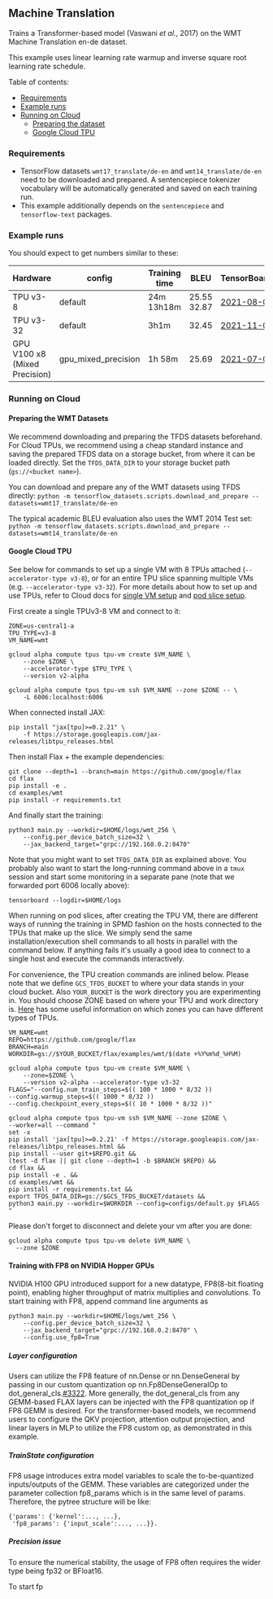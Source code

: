 ## Machine Translation

Trains a Transformer-based model (Vaswani *et al.*, 2017) on the WMT Machine
Translation en-de dataset.

This example uses linear learning rate warmup and inverse square root learning
rate schedule.

Table of contents:

- [Requirements](#requirements)
- [Example runs](#example-runs)
- [Running on Cloud](#running-on-cloud)
  - [Preparing the dataset](#preparing-the-dataset)
  - [Google Cloud TPU](#google-cloud-tpu)

### Requirements

*   TensorFlow datasets `wmt17_translate/de-en` and `wmt14_translate/de-en` need
    to be downloaded and prepared. A sentencepiece tokenizer vocabulary will be
    automatically generated and saved on each training run.
*   This example additionally depends on the `sentencepiece` and
    `tensorflow-text` packages.

### Example runs

You should expect to get numbers similar to these:


Hardware | config  | Training time |      BLEU      |                             TensorBoard.dev                              |                                                          Workdir
-------- | ------- | ------------- | -------------- | ------------------------------------------------------------------------ | --------------------------------------------------------------------------------------------------------------------------
TPU v3-8 | default | 24m<br>13h18m | 25.55<br>32.87 | [2021-08-04](https://tensorboard.dev/experiment/nnH7JNCxTgC1ROakWePTlg/) | [gs://flax_public/examples/wmt/default](https://console.cloud.google.com/storage/browser/flax_public/examples/wmt/default)
TPU v3-32 | default | 3h1m | 32.45 | [2021-11-05](https://tensorboard.dev/experiment/7IKeXjoeRKiMtqysQlbqzw/) | [gs://flax_public/examples/wmt/default_v3-32](https://console.cloud.google.com/storage/browser/flax_public/examples/wmt/default_v3-32)
GPU V100 x8 (Mixed Precision) | gpu_mixed_precision        | 1h 58m       | 25.69 | [2021-07-07](https://tensorboard.dev/experiment/9S2WuqNWRDemmBuQE8K6Ew/) | -


### Running on Cloud

#### Preparing the WMT Datasets

We recommend downloading and preparing the TFDS datasets beforehand. For Cloud
TPUs, we recommend using a cheap standard instance and saving the prepared TFDS
data on a storage bucket, from where it can be loaded directly. Set the
`TFDS_DATA_DIR` to your storage bucket path (`gs://<bucket name>`).

You can download and prepare any of the WMT datasets using TFDS directly:
`python -m tensorflow_datasets.scripts.download_and_prepare
--datasets=wmt17_translate/de-en`

The typical academic BLEU evaluation also uses the WMT 2014 Test set: `python -m
tensorflow_datasets.scripts.download_and_prepare
--datasets=wmt14_translate/de-en`

#### Google Cloud TPU

See below for commands to set up a single VM with 8 TPUs attached
(`--accelerator-type v3-8`), or for an entire TPU slice spanning multiple
VMs (e.g. `--accelerator-type v3-32`). For more details about how to set up and
use TPUs, refer to Cloud docs for
[single VM setup](https://cloud.google.com/tpu/docs/jax-quickstart-tpu-vm)
and [pod slice setup](https://cloud.google.com/tpu/docs/jax-quickstart-tpu-vm).

First create a single TPUv3-8 VM and connect to it:

```
ZONE=us-central1-a
TPU_TYPE=v3-8
VM_NAME=wmt

gcloud alpha compute tpus tpu-vm create $VM_NAME \
    --zone $ZONE \
    --accelerator-type $TPU_TYPE \
    --version v2-alpha

gcloud alpha compute tpus tpu-vm ssh $VM_NAME --zone $ZONE -- \
    -L 6006:localhost:6006
```

When connected install JAX:

```
pip install "jax[tpu]>=0.2.21" \
    -f https://storage.googleapis.com/jax-releases/libtpu_releases.html
```

Then install Flax + the example dependencies:

```
git clone --depth=1 --branch=main https://github.com/google/flax
cd flax
pip install -e .
cd examples/wmt
pip install -r requirements.txt
```

And finally start the training:

```
python3 main.py --workdir=$HOME/logs/wmt_256 \
    --config.per_device_batch_size=32 \
    --jax_backend_target="grpc://192.168.0.2:8470"
```

Note that you might want to set `TFDS_DATA_DIR` as explained above. You probably
also want to start the long-running command above in a `tmux` session and start
some monitoring in a separate pane (note that we forwarded port 6006 locally
above):

```
tensorboard --logdir=$HOME/logs
```

When running on pod slices, after creating the TPU VM, there are different ways
of running the training in SPMD fashion on the hosts connected to the TPUs that
make up the slice. We simply send the same installation/execution shell commands
to all hosts in parallel with the command below. If anything fails it's
usually a good idea to connect to a single host and execute the commands
interactively.

For convenience, the TPU creation commands are inlined below. Please note that
we define `GCS_TFDS_BUCKET` to where your data stands in your cloud bucket.
Also `YOUR_BUCKET` is the work directory you are experimenting in. You should
choose ZONE based on where your TPU and work directory is. [Here](https://cloud.google.com/tpu/docs/types-zones)
has some useful information on which zones you can have different types of TPUs.

```shell
VM_NAME=wmt
REPO=https://github.com/google/flax
BRANCH=main
WORKDIR=gs://$YOUR_BUCKET/flax/examples/wmt/$(date +%Y%m%d_%H%M)

gcloud alpha compute tpus tpu-vm create $VM_NAME \
    --zone=$ZONE \
    --version v2-alpha --accelerator-type v3-32
FLAGS="--config.num_train_steps=$(( 100 * 1000 * 8/32 ))
--config.warmup_steps=$(( 1000 * 8/32 ))
--config.checkpoint_every_steps=$(( 10 * 1000 * 8/32 ))"

gcloud alpha compute tpus tpu-vm ssh $VM_NAME --zone $ZONE \
--worker=all --command "
set -x
pip install 'jax[tpu]>=0.2.21' -f https://storage.googleapis.com/jax-releases/libtpu_releases.html &&
pip install --user git+$REPO.git &&
(test -d flax || git clone --depth=1 -b $BRANCH $REPO) &&
cd flax &&
pip install -e . &&
cd examples/wmt &&
pip install -r requirements.txt &&
export TFDS_DATA_DIR=gs://$GCS_TFDS_BUCKET/datasets &&
python3 main.py --workdir=$WORKDIR --config=configs/default.py $FLAGS
"
```
Please don't forget to disconnect and delete your vm after you are done:

```
gcloud alpha compute tpus tpu-vm delete $VM_NAME \
  --zone $ZONE
```

#### Training with FP8 on NVIDIA Hopper GPUs

NVIDIA H100 GPU introduced support for a new datatype, FP8(8-bit floating point), 
enabling higher throughput of matrix multiplies and convolutions. To start 
training with FP8, append command line arguments as
```
python3 main.py --workdir=$HOME/logs/wmt_256 \
    --config.per_device_batch_size=32 \
    --jax_backend_target="grpc://192.168.0.2:8470" \
    --config.use_fp8=True
```

##### Layer configuration
Users can utilize the FP8 feature of nn.Dense or nn.DenseGeneral by passing in 
our custom quantization op nn.Fp8DenseGeneralOp to dot_general_cls.[#3322](https://github.com/google/flax/pull/3322).
More generally, the dot_general_cls from any GEMM-based FLAX layers can be 
injected with the FP8 quantization op if FP8 GEMM is desired. For the 
transformer-based models, we recommend users to configure the QKV projection, 
attention output projection, and linear layers in MLP to utilize the FP8 custom 
op, as demonstrated in this example.

##### TrainState configuration
FP8 usage introduces extra model variables to scale the to-be-quantized 
inputs/outputs of the GEMM. These variables are categorized under the parameter 
collection fp8_params which is in the same level of params. Therefore, the 
pytree structure will be like:

```
{'params': {'kernel':..., ...},
 'fp8_params': {'input_scale':..., ...}}.
```

##### Precision issue
To ensure the numerical stability, the usage of FP8 often requires the wider 
type being fp32 or BFloat16.

To start fp 